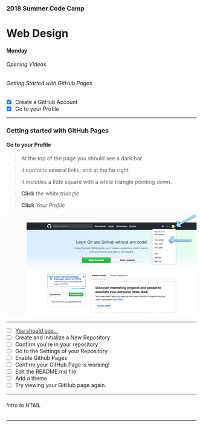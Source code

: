 ### 2018 Summer Code Camp
# Web Design

#### Monday

###### Opening Videos

###### Getting Started with GitHub Pages
- [x] Create a GitHub Account
- [x] Go to your Profile

***

### Getting started with GitHub Pages
#### **Go** to your Profile

> At the top of the page you should see a dark bar

> it contains several links, and at the far right

> it includes a little square with a white triangle pointing down.

> **Click** the *white triangle*

> **Click** *Your Profile*

![Image of GitHub.com](images/git04.jpg)

***

- [ ] [You should see...](monday-getting-02.md)
- [ ] Create and Initialize a New Repository
- [ ] Confirm you're in your repository
- [ ] Go to the Settings of your Repository
- [ ] Enable Github Pages
- [ ] Confirm your GitHub Page is working!
- [ ] Edit the README.md file
- [ ] Add a theme
- [ ] Try viewing your GitHub page again.

***

###### Intro to HTML

***
